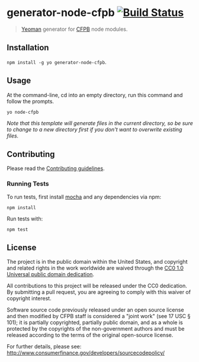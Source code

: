 # generator-node-cfpb [![Build Status](https://secure.travis-ci.org/cfpb/generator-node-cfpb.png?branch=master)](https://travis-ci.org/cfpb/generator-node-cfpb)

> [Yeoman](http://yeoman.io) generator for [CFPB](http://consumerfinance.gov) node modules.


## Installation

`npm install -g yo generator-node-cfpb`.


## Usage

At the command-line, cd into an empty directory, run this command and follow the prompts.

```
yo node-cfpb
```

_Note that this template will generate files in the current directory, so be sure to change to a new directory first if you don't want to overwrite existing files._

## Contributing

Please read the [Contributing guidelines](CONTRIBUTING.md).

### Running Tests

To run tests, first install [mocha](http://visionmedia.github.io/mocha/) and any dependencies via npm:

```
npm install
```

Run tests with:

```
npm test
```

## License

The project is in the public domain within the United States, and
copyright and related rights in the work worldwide are waived through
the [CC0 1.0 Universal public domain dedication](http://creativecommons.org/publicdomain/zero/1.0/).

All contributions to this project will be released under the CC0
dedication. By submitting a pull request, you are agreeing to comply
with this waiver of copyright interest.

Software source code previously released under an open source license and then modified by CFPB staff is considered a "joint work" (see 17 USC § 101); it is partially copyrighted, partially public domain, and as a whole is protected by the copyrights of the non-government authors and must be released according to the terms of the original open-source license.

For further details, please see: http://www.consumerfinance.gov/developers/sourcecodepolicy/
